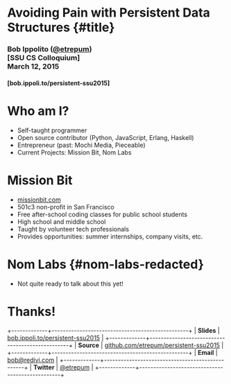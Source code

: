 # Avoiding Pain with Persistent Data Structures {#title}

<h3>
    Bob Ippolito (<a href="https://twitter.com/etrepum">@etrepum</a>)<br>
    [SSU CS Colloquium]<br>
    March 12, 2015
</h3>
<h4>
[bob.ippoli.to/persistent-ssu2015]
</h4>

# Who am I?

- Self-taught programmer
- Open source contributor (Python, JavaScript, Erlang, Haskell)
- Entrepreneur (past: Mochi Media, Pieceable)
- Current Projects: Mission Bit, Nom Labs

# Mission Bit

* [missionbit.com]
* 501c3 non-profit in San Francisco
* Free after-school coding classes for public school students
* High school and middle school
* Taught by volunteer tech professionals
* Provides opportunities: summer internships, company visits, etc.

# Nom Labs {#nom-labs-redacted}

* Not quite ready to talk about this yet!

# Thanks!

+-------------+-------------------------------------------------+
| **Slides**  | [bob.ippoli.to/persistent-ssu2015]              |
+-------------+-------------------------------------------------+
| **Source**  | [github.com/etrepum/persistent-ssu2015]         |
+-------------+-------------------------------------------------+
| **Email**   | bob@redivi.com                                  |
+-------------+-------------------------------------------------+
| **Twitter** | [&#64;etrepum](https://twitter.com/etrepum)     |
+-------------+-------------------------------------------------+

[bob.ippoli.to/persistent-ssu2015]: http://bob.ippoli.to/persistent-ssu2015/
[github.com/etrepum/persistent-ssu2015]: https://github.com/etrepum/persistent-ssu2015/
[missionbit.com]: http://www.missionbit.com/
[SSU CS Colloquium]: http://www.cs.sonoma.edu/events/
